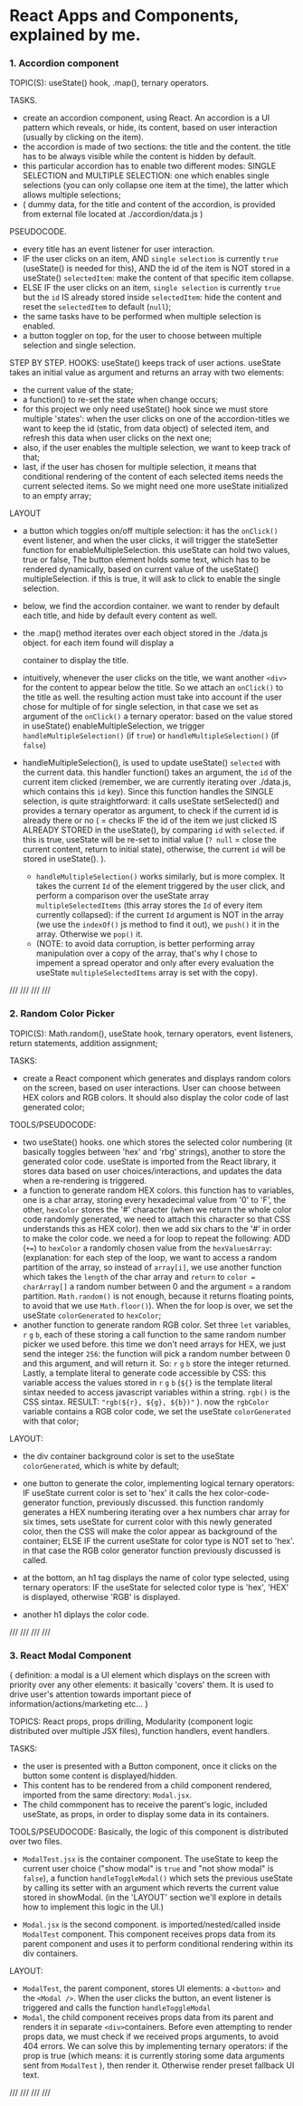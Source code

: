 # React Apps and Components, explained by me. #


### 1. Accordion component ###

TOPIC(S): useState() hook, .map(), ternary operators.

TASKS.
  - create an accordion component, using React. An accordion is a UI pattern which reveals, or hide, its content, based on user interaction (usually by clicking on the item).
  - the accordion is made of two sections: the title and the content. the title has to be always visible while the content is hidden by default.
  - this particular accordion has to enable two different modes: SINGLE SELECTION and MULTIPLE SELECTION: one which enables single selections (you can only collapse one item at the time), the latter which allows multiple selections;
  - ( dummy data, for the title and content of the accordion, is provided from external file located at ./accordion/data.js )

PSEUDOCODE.
  - every title has an event listener for user interaction.
  - IF the user clicks on an item, AND `single selection` is currently `true` (useState() is needed for this), AND the id of the item is NOT stored in a useState() `selectedItem`: make the content of that specific item collapse.
  - ELSE IF the user clicks on an item, `single selection` is currently `true` but the `id` IS already stored inside `selectedItem`: hide the content and reset the `selectedItem` to default (`null`);
  - the same tasks have to be performed when multiple selection is enabled.
  - a button toggler on top, for the user to choose between multiple selection and single selection. 
    
STEP BY STEP.
HOOKS: useState() keeps track of user actions. useState takes an initial value as argument and returns an array with two elements:
  - the current value of the state;
  - a function() to re-set the state when change occurs;
  - for this project we only need useState() hook since we must store multiple 'states': when the user clicks on one of the accordion-titles we want to keep the id (static, from data object) of selected item, and refresh this data when user clicks on the next one;
  - also, if the user enables the multiple selection, we want to keep track of that;
  - last, if the user has chosen for multiple selection, it means that conditional rendering of the content of each selected items needs the current selected items. So we might need one more useState initialized to an empty array;

LAYOUT
  - a button which toggles on/off multiple selection: it has the `onClick()` event listener, and when the user clicks, it will trigger the stateSetter function for enableMultipleSelection. this useState can hold two values, true or false,
    The button element holds some text, which has to be rendered dynamically, based on current value of the useState() multipleSelection.
    if this is true, it will ask to click to enable the single selection.

  - below, we find the accordion container. we want to render by default each title, and hide by default every content as well.
  - the .map() method iterates over each object stored in the ./data.js object. for each item found will display a <div> container to display the title.
  - intuitively, whenever the user clicks on the title, we want another `<div>` for the content to appear below the title. So we attach an
    `onClick()` to the title as well. the resulting action must take into account if the user chose for multiple of for single selection, in that case we set as argument of the `onClick()` a ternary operator: based on the value stored in useState() enableMultipleSelection, we trigger `handleMultipleSelection()` (if `true`) or `handleMultipleSelection()` (if `false`)
  - handleMultipleSelection(), is used to update useState() `selected` with the current data. this handler function() takes an argument, the `id` of the current item clicked (remember, we are currently iterating over ./data.js, which contains this `id` key). Since this function handles the SINGLE selection, is quite straightforward: it calls useState setSelected() and provides a ternary operator as argument, to check if the current id is already there or no ( = checks IF the id of the item we just clicked IS ALREADY STORED in the useState(), by comparing `id` with `selected`. if this is true, useState will be re-set to initial value (`? null` = close the current content, return to initial state), otherwise, the current `id` will be stored in useState(). ).
    - `handleMultipleSelection()` works similarly, but is more complex. It takes the current `Id` of the element triggered by the user click, and perform a comparison over the useState array `multipleSelectedItems` (this array stores the `Id` of every item currently collapsed): if the current `Id` argument is NOT in the array (we use the `indexOf()` js method to find it out), we `push()` it in the array. Otherwise we `pop()` it.
    - (NOTE: to avoid data corruption, is better performing array manipulation over a copy of the array, that's why I chose to impement a spread operator and only after every evaluation the useState `multipleSelectedItems` array is set with the copy).
    
/// /// /// ///

### 2. Random Color Picker ###

TOPIC(S): Math.random(), useState hook, ternary operators, event listeners, return statements, addition assignment;

TASKS: 
  - create a React component which generates and displays random colors on the screen, based on user interactions. User can choose between HEX colors and RGB colors. It should also display the color code of last generated color;

TOOLS/PSEUDOCODE:
- two useState() hooks. one which stores the selected color numbering (it basically toggles between 'hex' and 'rbg' strings), another to store the generated color code. useState is imported from the React library, it stores data based on user choices/interactions, and updates the data when a re-rendering is triggered.
- a function to generate random HEX colors. this function has to variables, one is a char array, storing every hexadecimal value from '0' to 'F', the other, `hexColor` stores the '#' character (when we return the whole color code randomly generated, we need to attach this character so that CSS understands this as HEX color). 
then we add six chars to the '#' in order to make the color code. we need a for loop to repeat the following: ADD (`+=`) to `hexColor` a randomly chosen value from the `hexValuesArray`:
  (explanation: for each step of the loop, we want to access a random partition of the array, so instead of `array[i]`, we use another function which takes the `length` of the char array and `return` to `color = charArray[]` a random number between 0 and the argument = a random partition.
  `Math.random()` is not enough, because it returns floating points, to avoid that we use `Math.floor()`).  When the for loop is over, we set the useState `colorGenerated` to `hexColor`;
- another function to generate random RGB color. Set three `let` variables, `r` `g` `b`, each of these storing a call function to the same random number picker we used before. this time we don't need arrays for HEX, we just send the integer `256`: the function will pick a random number between 0 and this argument, and will return it. So: `r` `g` `b` store the integer returned. Lastly, a template literal to generate code accessible by CSS: this variable access the values stored in `r` `g` `b`  (`${}` is the template literal sintax needed to access javascript variables within a string.  `rgb()` is the CSS sintax. RESULT: ``"rgb(${r}, ${g}, ${b})"`` ). now the `rgbColor` variable contains a RGB color code, we set the useState `colorGenerated` with that color;

LAYOUT: 
- the div container background color is set to the useState `colorGenerated`, which is white by default;
- one button to generate the color, implementing logical ternary operators: IF useState current color is set to 'hex' it calls the hex color-code-generator function, previously discussed. this function randomly generates a HEX numbering iterating over a hex numbers char array for six times, sets useState for current color with this newly generated color, then the CSS will make the color appear as background of the container;
ELSE IF the current useState for color type is NOT set to 'hex'. in that case the RGB color generator function previously discussed is called.

- at the bottom, an h1 tag displays the name of color type selected, using ternary operators: IF the useState for selected color type is 'hex', 'HEX' is displayed, otherwise 'RGB' is displayed.

- another h1 diplays the color code.

/// /// /// ///

### 3. React Modal Component ##

{ definition: a modal is a UI element which displays on the screen with priority over any other elements: it basically 'covers' them. It is used to drive user's attention towards important piece of information/actions/marketing etc... }

TOPICS: React props, props drilling, Modularity (component logic distributed over multiple JSX files), function handlers, event handlers.

TASKS: 
  - the user is presented with a Button component, once it clicks on the button some content is displayed/hidden.
  - This content has to be rendered from a child component rendered, imported from the same directory: `Modal.jsx`.
  - The child commponent has to receive the parent's logic, included useState, as props, in order to display some data in its containers.

TOOLS/PSEUDOCODE:
  Basically, the logic of this component is distributed over two files.
  - `ModalTest.jsx` is the container component. The useState to keep the current user choice ("show modal" is `true` and "not show modal" is `false`), a function `handleToggleModal()` which sets the previous useState by calling its setter with an argument which reverts the current value stored in showModal.
(in the 'LAYOUT' section we'll explore in details how to implement this logic in the UI.)

  - `Modal.jsx` is the second component. is imported/nested/called inside `ModalTest` component. This component receives props data from its parent component and uses it to perform conditional rendering within its div containers.

LAYOUT:
  - `ModalTest`, the parent component, stores UI elements: a `<button>` and the `<Modal />`. When the user clicks the button, an event listener is triggered and calls the function `handleToggleModal`
  - `Modal`, the child component receives props data from its parent and renders it in separate `<div>`containers. Before even attempting to render props data, we must check if we received props arguments, to avoid 404 errors. We can solve this by implementing ternary operators: if the prop is true (which means: it is currently storing some data arguments sent from `ModalTest` ), then render it. Otherwise render preset fallback UI text.

/// /// /// ///


